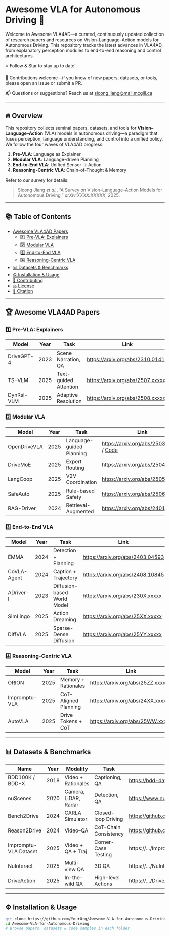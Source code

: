 # Awesome VLA for Autonomous Driving 🚗

Welcome to Awesome VLA4AD—a curated, continuously updated collection of research papers and resources on Vision–Language–Action models for Autonomous Driving. This repository tracks the latest advances in VLA4AD, from explanatory perception modules to end-to-end reasoning and control architectures.

⭐️ Follow & Star to stay up to date!

🤝 Contributions welcome—if you know of new papers, datasets, or tools, please open an issue or submit a PR.

📬 Questions or suggestions? Reach us at sicong.jiang@mail.mcgill.ca

<!--<div align="center">
  <a href="https://arxiv.org/abs/XXXX.XXXXX"><img src="https://img.shields.io/badge/arXiv-XXXX.XXXXX-orange.svg" alt="arXiv Badge" /></a>
  <a href="https://github.com/YourOrg/Awesome-VLA-for-Autonomous-Driving/stargazers"><img src="https://img.shields.io/github/stars/YourOrg/Awesome-VLA-for-Autonomous-Driving" alt="Stars Badge"/></a>
  <a href="https://github.com/YourOrg/Awesome-VLA-for-Autonomous-Driving/network/members"><img src="https://img.shields.io/github/forks/YourOrg/Awesome-VLA-for-Autonomous-Driving" alt="Forks Badge"/></a>
  <a href="https://github.com/YourOrg/Awesome-VLA-for-Autonomous-Driving/issues"><img src="https://img.shields.io/github/issues/YourOrg/Awesome-VLA-for-Autonomous-Driving" alt="Issues Badge"/></a>
  <a href="https://github.com/YourOrg/Awesome-VLA-for-Autonomous-Driving/blob/main/LICENSE"><img src="https://img.shields.io/github/license/YourOrg/Awesome-VLA-for-Autonomous-Driving" alt="License Badge"/></a>
</div> -->

---

## 🔥 Overview

This repository collects seminal papers, datasets, and tools for **Vision–Language–Action** (VLA) models in autonomous driving—a paradigm that fuses perception, language understanding, and control into a unified policy. We follow the four waves of VLA4AD progress:

1. **Pre-VLA**: Language as Explainer  
2. **Modular VLA**: Language-driven Planning  
3. **End-to-End VLA**: Unified Sensor → Action  
4. **Reasoning-Centric VLA**: Chain-of-Thought & Memory  

Refer to our survey for details:  
> Sicong Jiang *et al.*, “A Survey on Vision–Language–Action Models for Autonomous Driving,” *arXiv:XXXX.XXXXX*, 2025.

---

## 📚 Table of Contents

- [Awesome VLA4AD Papers](#awesome-vla4ad-papers)  
  - [1️⃣ Pre-VLA: Explainers](#1-pre-vla-explainers)  
  - [2️⃣ Modular VLA](#2-modular-vla)  
  - [3️⃣ End-to-End VLA](#3-end-to-end-vla)  
  - [4️⃣ Reasoning-Centric VLA](#4-reasoning-centric-vla)  
- [📊 Datasets & Benchmarks](#datasets--benchmarks)  
- [⚙️ Installation & Usage](#installation--usage)  
- [🤝 Contributing](#contributing)  
- [⚖️ License](#license)  
- [📜 Citation](#citation)

---

## 🏆 Awesome VLA4AD Papers

### 1️⃣ Pre-VLA: Explainers
| Model          | Year | Task                   | Link                                                             |
| -------------- | ---- | ---------------------- | ---------------------------------------------------------------- |
| DriveGPT-4     | 2023 | Scene Narration, QA    | https://arxiv.org/abs/2310.01412                                  |
| TS-VLM         | 2025 | Text-guided Attention  | https://arxiv.org/abs/2507.xxxxx                                  |
| DynRsl-VLM     | 2025 | Adaptive Resolution    | https://arxiv.org/abs/2508.xxxxx                                  |

### 2️⃣ Modular VLA
| Model          | Year | Task                   | Link                                                             |
| -------------- | ---- | ---------------------- | ---------------------------------------------------------------- |
| OpenDriveVLA   | 2025 | Language-guided Planning | https://arxiv.org/abs/2503.23463 / [Code](https://github.com/DriveVLA/OpenDriveVLA) |
| DriveMoE       | 2025 | Expert Routing         | https://arxiv.org/abs/2504.xxxxx                                  |
| LangCoop       | 2025 | V2V Coordination       | https://arxiv.org/abs/2505.xxxxx                                  |
| SafeAuto       | 2025 | Rule-based Safety      | https://arxiv.org/abs/2506.xxxxx                                  |
| RAG-Driver     | 2024 | Retrieval-Augmented   | https://arxiv.org/abs/2401.xxxxx                                  |

### 3️⃣ End-to-End VLA
| Model          | Year | Task                   | Link                                                             |
| -------------- | ---- | ---------------------- | ---------------------------------------------------------------- |
| EMMA           | 2024 | Detection + Planning   | https://arxiv.org/abs/2403.04593                                  |
| CoVLA-Agent    | 2024 | Caption + Trajectory   | https://arxiv.org/abs/2408.10845                                  |
| ADriver-I      | 2023 | Diffusion-based World Model | https://arxiv.org/abs/230X.xxxxx                                  |
| SimLingo       | 2025 | Action Dreaming        | https://arxiv.org/abs/25XX.xxxxx                                  |
| DiffVLA        | 2025 | Sparse-Dense Diffusion | https://arxiv.org/abs/25YY.xxxxx                                  |

### 4️⃣ Reasoning-Centric VLA
| Model          | Year | Task                   | Link                                                             |
| -------------- | ---- | ---------------------- | ---------------------------------------------------------------- |
| ORION          | 2025 | Memory + Rationales    | https://arxiv.org/abs/25ZZ.xxxxx                                  |
| Impromptu-VLA  | 2025 | CoT-Aligned Planning   | https://arxiv.org/abs/24XX.xxxxx                                  |
| AutoVLA        | 2025 | Drive Tokens + CoT     | https://arxiv.org/abs/25WW.xxxxx                                  |

---

## 📊 Datasets & Benchmarks

| Name                   | Year | Modality                   | Task                      | URL                                       |
| ---------------------- | ---- | -------------------------- | ------------------------- | ----------------------------------------- |
| BDD100K / BDD-X        | 2018 | Video + Rationales         | Captioning, QA            | https://bdd-data.berkeley.edu/            |
| nuScenes               | 2020 | Camera, LiDAR, Radar       | Detection, QA             | https://www.nuscenes.org/                 |
| Bench2Drive            | 2024 | CARLA Simulator            | Closed-loop Driving       | https://github.com/OpenDriveLab/Bench2Drive |
| Reason2Drive           | 2024 | Video–QA                   | CoT-Chain Consistency     | https://github.com/…/Reason2Drive         |
| Impromptu-VLA Dataset  | 2025 | Video + QA + Traj          | Corner-Case Testing       | https://…/ImpromptuVLA                    |
| NuInteract              | 2025 | Multi-view QA              | 3D QA                     | https://…/NuInteract                      |
| DriveAction            | 2025 | In-the-wild QA             | High-level Actions        | https://…/DriveAction                     |

---

## ⚙️ Installation & Usage

```bash
git clone https://github.com/YourOrg/Awesome-VLA-for-Autonomous-Driving.git
cd Awesome-VLA-for-Autonomous-Driving
# Browse papers, datasets & code samples in each folder
